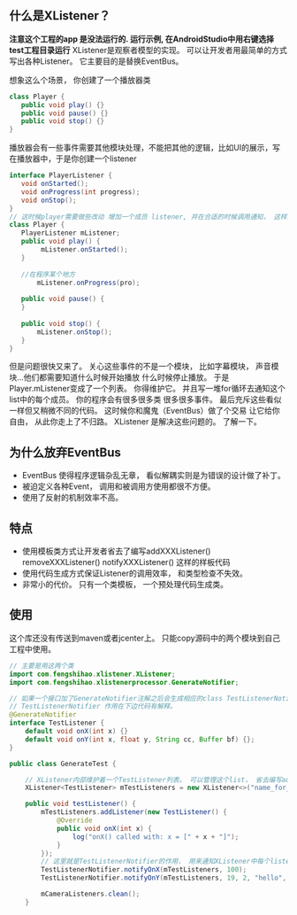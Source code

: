 
## 什么是XListener？


**注意这个工程的app 是没法运行的. 运行示例, 在AndroidStudio中用右键选择test工程目录运行**
XListener是观察者模型的实现。 可以让开发者用最简单的方式写出各种Listener。 它主要目的是替换EventBus。

想象这么个场景， 你创建了一个播放器类 
```java
class Player {
   public void play() {}
   public void pause() {}
   public void stop() {}
}
```
播放器会有一些事件需要其他模块处理，不能把其他的逻辑，比如UI的展示，写在播放器中，于是你创建一个listener

```java
interface PlayerListener {
   void onStarted();
   void onProgress(int progress);
   void onStop();
}
// 这时候player需要做些改动 增加一个成员 listener, 并在合适的时候调用通知， 这样外边的模块就可以根据事件做出相应逻辑。
class Player {
   PlayerListener mListener;
   public void play() {
        mListener.onStarted();
   }
   
   //在程序某个地方
       mListener.onProgress(pro);
       
   public void pause() {
   }
   
   public void stop() {
       mListener.onStop();
   }
}
```

但是问题很快又来了。 关心这些事件的不是一个模块， 比如字幕模块， 声音模块...他们都需要知道什么时候开始播放 什么时候停止播放。
于是Player.mListener变成了一个列表。 你得维护它。 并且写一堆for循环去通知这个list中的每个成员。 
你的程序会有很多很多类 很多很多事件。 最后充斥这些看似一样但又稍微不同的代码。 这时候你和魔鬼（EventBus）做了个交易 让它给你
自由， 从此你走上了不归路。 XListener 是解决这些问题的。 了解一下。


## 为什么放弃EventBus

* EventBus 使得程序逻辑杂乱无章， 看似解耦实则是为错误的设计做了补丁。 
* 被迫定义各种Event， 调用和被调用方使用都很不方便。
* 使用了反射的机制效率不高。

## 特点
* 使用模板类方式让开发者省去了编写addXXXListener() removeXXXListener() notifyXXXListener() 这样的样板代码
* 使用代码生成方式保证Listener的调用效率， 和类型检查不失效。
* 非常小的代价。 只有一个类模板， 一个预处理代码生成类。

## 使用

这个库还没有传送到maven或者jcenter上。 只能copy源码中的两个模块到自己工程中使用。 



```java
// 主要是用这两个类
import com.fengshihao.xlistener.XListener;
import com.fengshihao.xlistenerprocessor.GenerateNotifier;

// 如果一个接口加了GenerateNotifier注解之后会生成相应的class TestListenerNotifier
// TestListenerNotifier 作用在下边代码有解释。
@GenerateNotifier 
interface TestListener {
    default void onX(int x) {}
    default void onY(int x, float y, String cc, Buffer bf) {};
}

public class GenerateTest {

    // XListener内部维护着一个TestListener列表。 可以管理这个list， 省去编写addXListener这种样板代码
    XListener<TestListener> mTestListeners = new XListener<>("name_for_log");

    public void testListener() {
        mTestListeners.addListener(new TestListener() {
            @Override
            public void onX(int x) {
                log("onX() called with: x = [" + x + "]");
            }
        });
        // 这里就是TestListenerNotifier的作用， 用来通知XListener中每个listener什么事件发生了。 注意第一个参数是个XListener类型
        TestListenerNotifier.notifyOnX(mTestListeners, 100);
        TestListenerNotifier.notifyOnY(mTestListeners, 19, 2, "hello", null);

        mCameraListeners.clean();
    }
```

